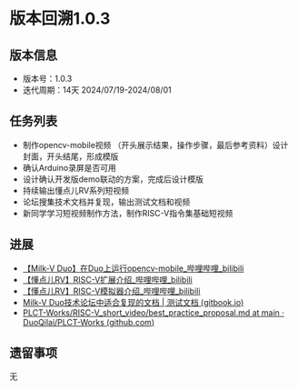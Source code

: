 # 版本回溯1.0.3

## 版本信息

- 版本号：1.0.3
- 迭代周期：14天 2024/07/19-2024/08/01

## 任务列表

- 制作opencv-mobile视频 （开头展示结果，操作步骤，最后参考资料）设计封面，开头结尾，形成模版
- 确认Arduino录屏是否可用
- 设计确认开发版demo联动的方案，完成后设计模版
- 持续输出懂点儿RV系列短视频
- 论坛搜集技术文档并复现，输出测试文档和视频
- 新同学学习短视频制作方法，制作RISC-V指令集基础短视频

## 进展

- [【Milk-V Duo】在Duo上运行opencv-mobile_哔哩哔哩_bilibili](https://www.bilibili.com/video/BV1WEvCeVEbQ/?spm_id_from=333.999.0.0)
- [【懂点儿RV】RISC-V扩展介绍_哔哩哔哩_bilibili](https://www.bilibili.com/video/BV1G9vSeCEti/?spm_id_from=333.999.0.0)
- [【懂点儿RV】RISC-V模拟器介绍_哔哩哔哩_bilibili](https://www.bilibili.com/video/BV13fvSegEMR/?spm_id_from=333.999.0.0&vd_source=417238cd96b1b549d14bcb35a9da3cf0)
- [Milk-V Duo技术论坛中适合复现的文档 | 测试文档 (gitbook.io)](https://plct.gitbook.io/ce-shi-wen-dang)
- [PLCT-Works/RISC-V_short_video/best_practice_proposal.md at main · DuoQilai/PLCT-Works (github.com)](https://github.com/DuoQilai/PLCT-Works/blob/main/RISC-V_short_video/best_practice_proposal.md)


## 遗留事项

无